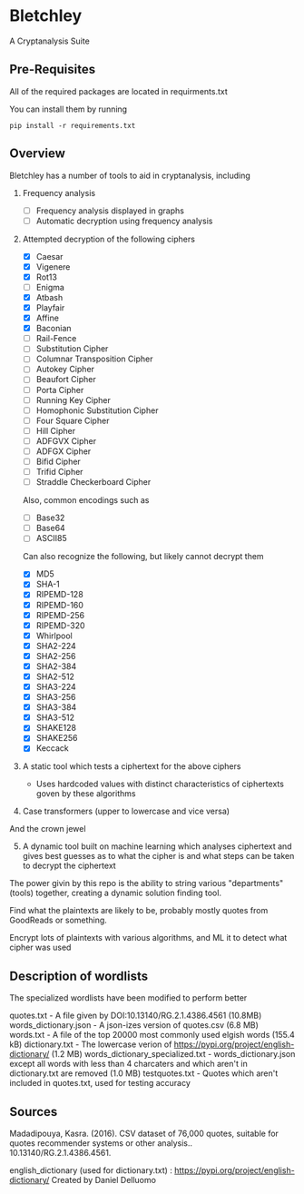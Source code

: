 # Bletchley

A Cryptanalysis Suite 

## Pre-Requisites

All of the required packages are located in requirments.txt

You can install them by running 

```
pip install -r requirements.txt
```

## Overview

Bletchley has a number of tools to aid in cryptanalysis, including

1. Frequency analysis
    - [ ] Frequency analysis displayed in graphs
    - [ ] Automatic decryption using frequency analysis
    
2. Attempted decryption of the following ciphers
    - [x] Caesar
    - [x] Vigenere
    - [x] Rot13
    - [ ] Enigma
    - [x] Atbash
    - [x] Playfair
    - [x] Affine
    - [x] Baconian
    - [ ] Rail-Fence
    - [ ] Substitution Cipher
    - [ ] Columnar Transposition Cipher
    - [ ] Autokey Cipher
    - [ ] Beaufort Cipher
    - [ ] Porta Cipher
    - [ ] Running Key Cipher
    - [ ] Homophonic Substitution Cipher
    - [ ] Four Square Cipher
    - [ ] Hill Cipher
    - [ ] ADFGVX Cipher
    - [ ] ADFGX Cipher
    - [ ] Bifid Cipher
    - [ ] Trifid Cipher
    - [ ] Straddle Checkerboard Cipher 

    Also, common encodings such as 
    - [ ] Base32
    - [ ] Base64
    - [ ] ASCII85

    Can also recognize the following, but likely cannot decrypt them
    - [x] MD5
    - [x] SHA-1
    - [x] RIPEMD-128
    - [x] RIPEMD-160
    - [x] RIPEMD-256
    - [x] RIPEMD-320
    - [x] Whirlpool
    - [x] SHA2-224
    - [x] SHA2-256
    - [x] SHA2-384
    - [x] SHA2-512
    - [x] SHA3-224
    - [x] SHA3-256
    - [x] SHA3-384
    - [x] SHA3-512
    - [x] SHAKE128
    - [x] SHAKE256
    - [x] Keccack

3. A static tool which tests a ciphertext for the above ciphers
    - Uses hardcoded values with distinct characteristics of ciphertexts goven by these algorithms
  
4. Case transformers (upper to lowercase and vice versa)

And the crown jewel 

5. A dynamic tool built on machine learning which analyses ciphertext and gives best guesses as to what the cipher is and what steps can be taken to decrypt the ciphertext

The power givin by this repo is the ability to string various "departments" (tools) together, creating a dynamic solution finding tool. 

Find what the plaintexts are likely to be, probably mostly quotes from GoodReads or something. 

Encrypt lots of plaintexts with various algorithms, and ML it to detect what cipher was used

## Description of wordlists

The specialized wordlists have been modified to perform better 

quotes.txt - A file given by DOI:10.13140/RG.2.1.4386.4561 (10.8MB)
words_dictionary.json - A json-izes version of quotes.csv (6.8 MB)
words.txt - A file of the top 20000 most commonly used elgish words (155.4 kB)
dictionary.txt - The lowercase verion of https://pypi.org/project/english-dictionary/ (1.2 MB)
words_dictionary_specialized.txt - words_dictionary.json except all words with less than 4 charcaters and which aren't in dictionary.txt are removed (1.0 MB)
testquotes.txt - Quotes which aren't included in quotes.txt, used for testing accuracy

## Sources

Madadipouya, Kasra. (2016). CSV dataset of 76,000 quotes, suitable for quotes recommender systems or other analysis.. 10.13140/RG.2.1.4386.4561. 

english_dictionary (used for dictionary.txt) : https://pypi.org/project/english-dictionary/ Created by Daniel Delluomo 
